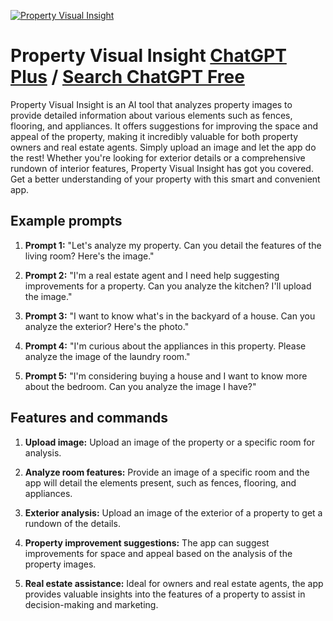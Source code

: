 
[![Property Visual Insight](https://files.oaiusercontent.com/file-kMzDOmglZjoZN0jzDRdjW9Lc?se=2123-10-17T00%3A34%3A17Z&sp=r&sv=2021-08-06&sr=b&rscc=max-age%3D31536000%2C%20immutable&rscd=attachment%3B%20filename%3D1f12771d-f3cb-4d57-a843-71c36c0d82fa.png&sig=nCpv08yPRfFCLuzPbOUn0LynUrqFvzBttopxhNBoaTw%3D)](https://chat.openai.com/g/g-zVomZq77B-property-visual-insight)

# Property Visual Insight [ChatGPT Plus](https://chat.openai.com/g/g-zVomZq77B-property-visual-insight) / [Search ChatGPT Free](https://gptcall.net/index.html#/?search=Property%20Visual%20Insight)

Property Visual Insight is an AI tool that analyzes property images to provide detailed information about various elements such as fences, flooring, and appliances. It offers suggestions for improving the space and appeal of the property, making it incredibly valuable for both property owners and real estate agents. Simply upload an image and let the app do the rest! Whether you're looking for exterior details or a comprehensive rundown of interior features, Property Visual Insight has got you covered. Get a better understanding of your property with this smart and convenient app.

## Example prompts

1. **Prompt 1:** "Let's analyze my property. Can you detail the features of the living room? Here's the image."

2. **Prompt 2:** "I'm a real estate agent and I need help suggesting improvements for a property. Can you analyze the kitchen? I'll upload the image."

3. **Prompt 3:** "I want to know what's in the backyard of a house. Can you analyze the exterior? Here's the photo."

4. **Prompt 4:** "I'm curious about the appliances in this property. Please analyze the image of the laundry room."

5. **Prompt 5:** "I'm considering buying a house and I want to know more about the bedroom. Can you analyze the image I have?"

## Features and commands

1. **Upload image:** Upload an image of the property or a specific room for analysis.

2. **Analyze room features:** Provide an image of a specific room and the app will detail the elements present, such as fences, flooring, and appliances.

3. **Exterior analysis:** Upload an image of the exterior of a property to get a rundown of the details.

4. **Property improvement suggestions:** The app can suggest improvements for space and appeal based on the analysis of the property images.

5. **Real estate assistance:** Ideal for owners and real estate agents, the app provides valuable insights into the features of a property to assist in decision-making and marketing.


